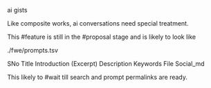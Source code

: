 ai gists

Like composite works, ai conversations need special treatment.

This #feature is still in the #proposal stage and is likely to look like

./fwe/prompts.tsv

SNo
Title
Introduction (Excerpt)
Description
Keywords
File
Social_md

This likely to #wait till search and prompt permalinks are ready.